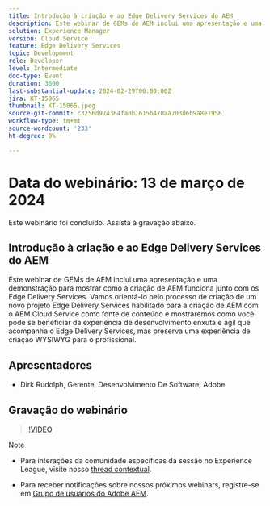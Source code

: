 ```yaml
---
title: Introdução à criação e ao Edge Delivery Services do AEM
description: Este webinar de GEMs de AEM inclui uma apresentação e uma demonstração para mostrar como a criação de AEM funciona junto com os Edge Delivery Services. Vamos orientá-lo pelo processo de criação de um novo projeto Edge Delivery Services habilitado para a criação de AEM com o AEM Cloud Service como fonte de conteúdo e mostraremos como você pode se beneficiar da experiência de desenvolvimento enxuta e ágil que acompanha o Edge Delivery Services, mas preserva uma experiência de criação WYSIWYG para o profissional.
solution: Experience Manager
version: Cloud Service
feature: Edge Delivery Services
topic: Development
role: Developer
level: Intermediate
doc-type: Event
duration: 3600
last-substantial-update: 2024-02-29T00:00:00Z
jira: KT-15065
thumbnail: KT-15065.jpeg
source-git-commit: c3256d974364fa0b1615b470aa703d6b9a8e1956
workflow-type: tm+mt
source-wordcount: '233'
ht-degree: 0%

---
```


# Data do webinário: 13 de março de 2024

Este webinário foi concluído. Assista à gravação abaixo.

## Introdução à criação e ao Edge Delivery Services do AEM

Este webinar de GEMs de AEM inclui uma apresentação e uma demonstração para mostrar como a criação de AEM funciona junto com os Edge Delivery Services. Vamos orientá-lo pelo processo de criação de um novo projeto Edge Delivery Services habilitado para a criação de AEM com o AEM Cloud Service como fonte de conteúdo e mostraremos como você pode se beneficiar da experiência de desenvolvimento enxuta e ágil que acompanha o Edge Delivery Services, mas preserva uma experiência de criação WYSIWYG para o profissional.

## Apresentadores

* Dirk Rudolph, Gerente, Desenvolvimento De Software, Adobe

## Gravação do webinário

>[!VIDEO](https://video.tv.adobe.com/v/3427919/)

>[!NOTE]
> 
>* Para interações da comunidade específicas da sessão no Experience League, visite nosso [thread contextual](https://adobe.ly/3uIj6D7).
>
>* Para receber notificações sobre nossos próximos webinars, registre-se em [Grupo de usuários do Adobe AEM](https://aem-augs.adobe.com/).
